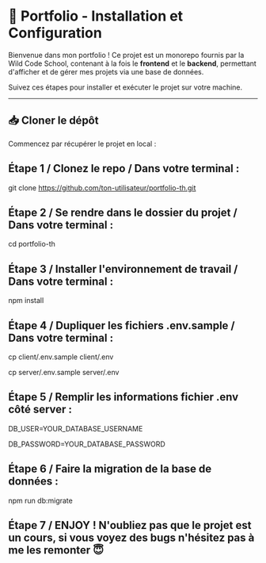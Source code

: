 # 🎨 Portfolio - Installation et Configuration  

Bienvenue dans mon portfolio ! Ce projet est un monorepo fournis par la Wild Code School, contenant à la fois le **frontend** et le **backend**, permettant d'afficher et de gérer mes projets via une base de données.  

Suivez ces étapes pour installer et exécuter le projet sur votre machine.  

---

## 📥 Cloner le dépôt  

Commencez par récupérer le projet en local :  

## Étape 1 / Clonez le repo / Dans votre terminal :

git clone https://github.com/ton-utilisateur/portfolio-th.git

## Étape 2 / Se rendre dans le dossier du projet / Dans votre terminal : 

cd portfolio-th

## Étape 3 / Installer l'environnement de travail / Dans votre terminal : 

npm install

## Étape 4 / Dupliquer les fichiers .env.sample / Dans votre terminal : 

cp client/.env.sample client/.env

cp server/.env.sample server/.env

## Étape 5 / Remplir les informations fichier .env côté server :

DB_USER=YOUR_DATABASE_USERNAME

DB_PASSWORD=YOUR_DATABASE_PASSWORD

## Étape 6 / Faire la migration de la base de données :

npm run db:migrate

## Étape 7 / ENJOY ! N'oubliez pas que le projet est un cours, si vous voyez des bugs n'hésitez pas à me les remonter 😇